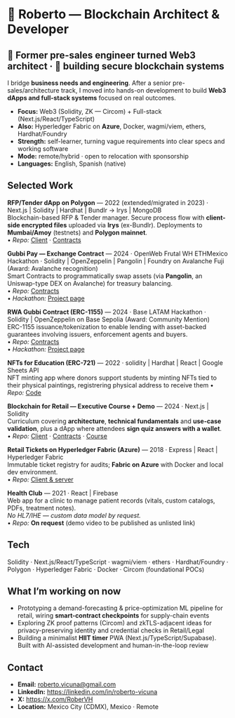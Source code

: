 # 👋 Roberto — Blockchain Architect & Developer

## 🧭 Former pre-sales engineer turned Web3 architect · 🔗 building secure blockchain systems

I bridge **business needs and engineering**. After a senior pre-sales/architecture track, I moved into hands-on development to build **Web3 dApps and full-stack systems** focused on real outcomes.

- **Focus:** Web3 (Solidity, ZK — Circom) + Full-stack (Next.js/React/TypeScript)
- **Also:** Hyperledger Fabric on **Azure**, Docker, wagmi/viem, ethers, Hardhat/Foundry
- **Strength:** self-learner, turning vague requirements into clear specs and working software
- **Mode:** remote/hybrid · open to relocation with sponsorship
- **Languages:** English, Spanish (native)

## Selected Work

**RFP/Tender dApp on Polygon** — 2022 (extended/migrated in 2023) · Next.js | Solidity | Hardhat | Bundlr → Irys | MongoDB  
Blockchain-based RFP & Tender manager. Secure process flow with **client-side encrypted files** uploaded via **Irys** (ex-Bundlr). Deployments to **Mumbai/Amoy** (testnets) and **Polygon mainnet**.  
• *Repo:* [Client](https://github.com/RoberVH/pro-pon-nextjs) · [Contracts](https://github.com/RoberVH/pro-pon-splited-contracts)

**Gubbi Pay — Exchange Contract** — 2024 · OpenWeb Frutal WH ETHMexico Hackathon · Solidity | OpenZeppelin | Pangolin | Foundry on Avalanche Fuji (Award: Avalanche recognition)  
Smart Contracts to programmatically swap assets (via **Pangolin**, an Uniswap-type DEX on Avalanche) for treasury balancing.  
• *Repo:* [Contracts](https://github.com/RoberVH/basedlatam-gubbiapp/tree/main/gubbi-contract-rwa)  
• *Hackathon:* [Project page](https://devpost.com/software/gubbi-pay?ref_content=my-projects-tab&ref_feature=my_projects)  

**RWA Gubbi Contract (ERC-1155)** — 2024 · Base LATAM Hackathon · Solidity | OpenZeppelin on Base Sepolia (Award: Community Mention)  
ERC-1155 issuance/tokenization to enable lending with asset-backed guarantees involving issuers, enforcement agents and buyers.  
• *Repo:* [Contracts](https://github.com/RoberVH/basedlatam-gubbiapp/tree/main/gubbi-contract-rwa)  
• *Hackathon:* [Project page](https://devfolio.co/projects/gubbi-app-542e)

**NFTs for Education (ERC-721)** — 2022 · solidity | Hardhat | React | Google Sheets API  
NFT minting app where donors support students by minting NFTs tied to their physical paintings, registrering physical address to receive them 
• *Repo:* [Code](https://github.com/RoberVH/la-buena-tierra-nft)

**Blockchain for Retail — Executive Course + Demo** — 2024 · Next.js | Solidity  
Curriculum covering **architecture**, **technical fundamentals** and **use-case validation**, plus a dApp where attendees **sign quiz answers with a wallet**.  
• *Repo:* [Client](https://github.com/RoberVH/crypto-ts-app) · [Contracts](https://github.com/RoberVH/trivias-contract-solidity) · [Course](https://campus.retailing.university/courses/IntroaBlockchain)

**Retail Tickets on Hyperledger Fabric (Azure)** — 2018 · Express | React | Hyperledger Fabric  
Immutable ticket registry for audits; **Fabric on Azure** with Docker and local dev environment.  
• *Repo:* [Client & server](https://github.com/RoberVH/eterTicket)

**Health Club** — 2021 · React | Firebase  
Web app for a clinic to manage patient records (vitals, custom catalogs, PDFs, treatment notes).  
*No HL7/IHE — custom data model by request.*  
• *Repo:* **On request** (demo video to be published as unlisted link)

## Tech

Solidity · Next.js/React/TypeScript · wagmi/viem · ethers · Hardhat/Foundry · Polygon · Hyperledger Fabric · Docker · Circom (foundational POCs)

## What I’m working on now

- Prototyping a demand-forecasting & price-optimization ML pipeline for retail, wiring **smart-contract checkpoints** for supply-chain events
- Exploring ZK proof patterns (Circom) and zkTLS-adjacent ideas for privacy-preserving identity and credential checks in Retail/Legal
- Building a minimalist **HIIT timer** PWA (Next.js/TypeScript/Supabase). Built with AI-assisted development and human-in-the-loop review

## Contact

- **Email:** roberto.vicuna@gmail.com  
- **LinkedIn:** https://linkedin.com/in/roberto-vicuna  
- **X:** https://x.com/RoberVH  
- **Location:** Mexico City (CDMX), Mexico · Remote

  
